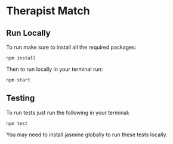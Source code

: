 # Therapist Match

## Run Locally
To run make sure to install all the required packages:

```
npm install
```

Then to run locally in your terminal run:

```
npm start
```

## Testing

To run tests just run the following in your terminal:

```
npm test
```

You may need to install jasmine globally to run these tests locally.